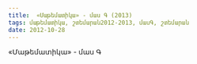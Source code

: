 ```yaml
---
title:  «Մաթեմատիկա» - մաս Գ (2013)
tags: մաթեմատիկա, շտեմարան2012-2013, մասԳ, շտեմարան
date: 2012-10-28
---
```



«Մաթեմատիկա» - մաս Գ